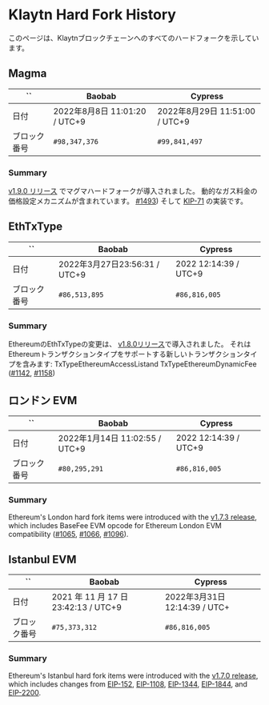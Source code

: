 # Klaytn Hard Fork History

このページは、Klaytnブロックチェーンへのすべてのハードフォークを示しています。

## Magma
| ``     | Baobab                     | Cypress                     |
| ------ | -------------------------- | --------------------------- |
| 日付     | 2022年8月8日 11:01:20 / UTC+9 | 2022年8月29日 11:51:00 / UTC+9 |
| ブロック番号 | `#98,347,376`              | `#99,841,497`               |

### Summary

[v1.9.0 リリース](https://github.com/klaytn/klaytn/releases/tag/v1.9.0) でマグマハードフォークが導入されました。 動的なガス料金の価格設定メカニズムが含まれています。 [#1493](https://github.com/klaytn/klaytn/pull/1493)) そして [KIP-71](https://kips.klaytn.foundation/KIPs/kip-71) の実装です。

## EthTxType

| ``     | Baobab                     | Cypress               |
| ------ | -------------------------- | --------------------- |
| 日付     | 2022年3月27日23:56:31 / UTC+9 | 2022 12:14:39 / UTC+9 |
| ブロック番号 | `#86,513,895`              | `#86,816,005`         |

### Summary

EthereumのEthTxTypeの変更は、 [v1.8.0リリース](https://github.com/klaytn/klaytn/releases/tag/v1.8.0)で導入されました。 それはEthereumトランザクションタイプをサポートする新しいトランザクションタイプを含みます: TxTypeEthereumAccessListand TxTypeEthereumDynamicFee ([#1142](https://github.com/klaytn/klaytn/pull/1142), [#1158](https://github.com/klaytn/klaytn/pull/1158))

## ロンドン EVM

| ``     | Baobab                      | Cypress               |
| ------ | --------------------------- | --------------------- |
| 日付     | 2022年1月14日 11:02:55 / UTC+9 | 2022 12:14:39 / UTC+9 |
| ブロック番号 | `#80,295,291`               | `#86,816,005`         |

### Summary

Ethereum's London hard fork items were introduced with the [v1.7.3 release](https://github.com/klaytn/klaytn/releases/tag/v1.7.3), which includes BaseFee EVM opcode for Ethereum London EVM compatibility ([#1065](https://github.com/klaytn/klaytn/pull/1065), [#1066](https://github.com/klaytn/klaytn/pull/1066), [#1096](https://github.com/klaytn/klaytn/pull/1096)).

## Istanbul EVM

| ``     | Baobab                            | Cypress                   |
| ------ | --------------------------------- | ------------------------- |
| 日付     | 2021 年 11 月 17 日 23:42:13 / UTC+9 | 2022年3月31日12:14:39 / UTC+ |
| ブロック番号 | `#75,373,312`                     | `#86,816,005`             |

### Summary

Ethereum's Istanbul hard fork items were introduced with the [v1.7.0 release](https://github.com/klaytn/klaytn/releases/tag/v1.7.0), which includes changes from [EIP-152](https://eips.ethereum.org/EIPS/eip-152), [EIP-1108](https://eips.ethereum.org/EIPS/eip-1108), [EIP-1344](https://eips.ethereum.org/EIPS/eip-1344), [EIP-1844](https://eips.ethereum.org/EIPS/eip-1844), and [EIP-2200](https://eips.ethereum.org/EIPS/eip-2200).